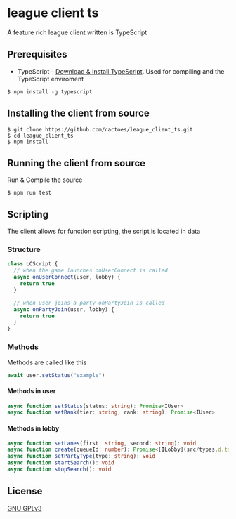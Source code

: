 # league client ts
A feature rich league client written is TypeScript

## Prerequisites
- TypeScript - [Download & Install TypeScript](https://www.typescriptlang.org/download). Used for compiling and the TypeScript enviroment
```
$ npm install -g typescript
```

## Installing the client from source
```
$ git clone https://github.com/cactoes/league_client_ts.git
$ cd league_client_ts
$ npm install
```

## Running the client from source
Run & Compile the source
```
$ npm run test
```
## Scripting
The client allows for function scripting, the script is located in data
### Structure
```javascript
class LCScript {
  // when the game launches onUserConnect is called
  async onUserConnect(user, lobby) {
    return true
  }

  // when user joins a party onPartyJoin is called
  async onPartyJoin(user, lobby) {
    return true
  }
}
```

### Methods
Methods are called like this
```Javascript
await user.setStatus("example")
```
#### Methods in **user**
```TypeScript
async function setStatus(status: string): Promise<IUser>
async function setRank(tier: string, rank: string): Promise<IUser>
```
#### Methods in **lobby**
```TypeScript
async function setLanes(first: string, second: string): void
async function create(queueId: number): Promise<[ILobby](src/types.d.ts#283)>
async function setPartyType(type: string): void
async function startSearch(): void
async function stopSearch(): void
```

## License
[GNU GPLv3](LICENSE)